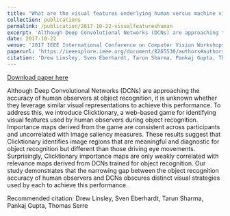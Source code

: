 ```yaml
---
title: "What are the visual features underlying human versus machine vision?"
collection: publications
permalink: /publication/2017-10-22-visualfeatureshuman
excerpt: 'Although Deep Convolutional Networks (DCNs) are approaching the accuracy of human observers at object recognition, it is unknown whether they leverage similar visual representations to achieve this performance. To address this, we introduce Clicktionary, a web-based game for identifying visual features used by human observers during object recognition. Importance maps derived from the game are consistent across participants and uncorrelated with image saliency measures. These results suggest that Clicktionary identifies image regions that are meaningful and diagnostic for object recognition but different than those driving eye movements. Surprisingly, Clicktionary importance maps are only weakly correlated with relevance maps derived from DCNs trained for object recognition. Our study demonstrates that the narrowing gap between the object recognition accuracy of human observers and DCNs obscures distinct visual strategies used by each to achieve this performance.'
date: 2017-10-22
venue: '2017 IEEE International Conference on Computer Vision Workshops (ICCVW)'
paperurl: 'https://ieeexplore.ieee.org/document/8265530/authors#authors'
citation: 'Drew Linsley, Sven Eberhardt, Tarun Sharma, Pankaj Gupta, Thomas Serre'
---
```


<a href='https://ieeexplore.ieee.org/document/8265530/authors#authors'>Download paper here</a>

Although Deep Convolutional Networks (DCNs) are approaching the accuracy of human observers at object recognition, it is unknown whether they leverage similar visual representations to achieve this performance. To address this, we introduce Clicktionary, a web-based game for identifying visual features used by human observers during object recognition. Importance maps derived from the game are consistent across participants and uncorrelated with image saliency measures. These results suggest that Clicktionary identifies image regions that are meaningful and diagnostic for object recognition but different than those driving eye movements. Surprisingly, Clicktionary importance maps are only weakly correlated with relevance maps derived from DCNs trained for object recognition. Our study demonstrates that the narrowing gap between the object recognition accuracy of human observers and DCNs obscures distinct visual strategies used by each to achieve this performance.

Recommended citation: Drew Linsley, Sven Eberhardt, Tarun Sharma, Pankaj Gupta, Thomas Serre